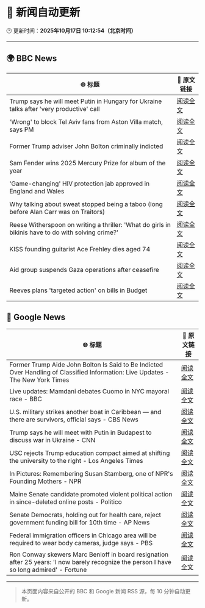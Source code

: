 # 🧠 新闻自动更新

🕒 更新时间：**2025年10月17日 10:12:54（北京时间）**

---

## 🌍 BBC News

| 🌐 标题 | 🔗 原文链接 |
|--------|-------------|
| Trump says he will meet Putin in Hungary for Ukraine talks after 'very productive' call | [阅读全文](https://www.bbc.com/news/articles/crmxz37nv3zo?at_medium=RSS&at_campaign=rss) |
| 'Wrong' to block Tel Aviv fans from Aston Villa match, says PM | [阅读全文](https://www.bbc.com/news/articles/c205gnz5p8xo?at_medium=RSS&at_campaign=rss) |
| Former Trump adviser John Bolton criminally indicted | [阅读全文](https://www.bbc.com/news/articles/cgql2qzkz5zo?at_medium=RSS&at_campaign=rss) |
| Sam Fender wins 2025 Mercury Prize for album of the year | [阅读全文](https://www.bbc.com/news/articles/cp3dnjd9g4go?at_medium=RSS&at_campaign=rss) |
| 'Game-changing' HIV protection jab approved in England and Wales | [阅读全文](https://www.bbc.com/news/articles/c803egy217xo?at_medium=RSS&at_campaign=rss) |
| Why talking about sweat stopped being a taboo (long before Alan Carr was on Traitors) | [阅读全文](https://www.bbc.com/news/articles/cwy51pgql7eo?at_medium=RSS&at_campaign=rss) |
| Reese Witherspoon on writing a thriller: 'What do girls in bikinis have to do with solving crime?' | [阅读全文](https://www.bbc.com/news/articles/cn0gl91dwr2o?at_medium=RSS&at_campaign=rss) |
| KISS founding guitarist Ace Frehley dies aged 74 | [阅读全文](https://www.bbc.com/news/articles/cj41vwgv47no?at_medium=RSS&at_campaign=rss) |
| Aid group suspends Gaza operations after ceasefire | [阅读全文](https://www.bbc.com/news/articles/cgjd783ywn3o?at_medium=RSS&at_campaign=rss) |
| Reeves plans 'targeted action' on bills in Budget | [阅读全文](https://www.bbc.com/news/articles/c8eykkgdze5o?at_medium=RSS&at_campaign=rss) |

## 📰 Google News

| 🌐 标题 | 🔗 原文链接 |
|--------|-------------|
| Former Trump Aide John Bolton Is Said to Be Indicted Over Handling of Classified Information: Live Updates - The New York Times | [阅读全文](https://news.google.com/rss/articles/CBMib0FVX3lxTFBkTDBrdl85TFFnd1ZZTXl5WE5lZEx3ZmFJTnBfeGhKa2ZUeFhRVVBWem1ET1piYnhsZ29sRE4wbko1Y19ER3hqU0FIRHlzUW8zSXRsSFIyc2F4RkxHV2p6TGJubV9DMm5pajBJeGdfVQ?oc=5) |
| Live updates: Mamdani debates Cuomo in NYC mayoral race - BBC | [阅读全文](https://news.google.com/rss/articles/CBMiVEFVX3lxTFBKRGd6RTdOaGhjQkhLcTh1SDV3Q1JZdFh2MG0yb1Q2cTZtb3U5Tms5blhrTlNGbUxZaURiTzNfbDZCUnN4cms2bHozQUtBbjl5TUc5UQ?oc=5) |
| U.S. military strikes another boat in Caribbean — and there are survivors, official says - CBS News | [阅读全文](https://news.google.com/rss/articles/CBMie0FVX3lxTFBkWkN5OUl1YlJmRFdEVWk2VER6V0ctR2daRkk2eTRWVlJhQThaU3o3ZGxIaU1ZbmNsdmdFVTdVaEhaRzJDMmlpT2tidVhyZTlaUVgtN09wTEUzM2xpQlBWRkhJTXhOZE1GdVcyWTZaN3FZLV9NQnV1Q3kwONIBgAFBVV95cUxOX2JtNzZBZEVCbWtrTFpmb3pnMnlCNVZGaDVnZi1BR19yTU5EWWdmMlZOaV9OZ1FUeFIxMktZXzFtVWQ0WlJnUkJMNnM4OXhYQXgycTRlTmFCV0FGUEl1cHF3T05ycGNuM1IyQXZ3WVFvTnBIZFpFdHlVbllGR2lxSQ?oc=5) |
| Trump says he will meet with Putin in Budapest to discuss war in Ukraine - CNN | [阅读全文](https://news.google.com/rss/articles/CBMie0FVX3lxTE1SMzVjcXJ2Q1FKUkFJSHEzRlZxTEplUlBRM2pVTzdKTndsZ0pKUG1YUzFZeWJsSjlBbnVOU09xcTUtVEwxdTVtV1JSSWJqeTNiNWNheFdGNTRRdVJzWjlTUEVpS3ZlQ3lCNUREVHdaTnpvc3NMWVNBMnZrUQ?oc=5) |
| USC rejects Trump education compact aimed at shifting the university to the right - Los Angeles Times | [阅读全文](https://news.google.com/rss/articles/CBMikAFBVV95cUxOMFQ3cWxpNEducjF4R2hoemdnU0dmX01HSUVXUGdDVk1wRHlUSGdPeHkxRC1vdkJZZExWZjA1VkYxQ1h5UkwyU2xaUEVwbERsbWtEdm5oLWN2WUo4TDdvTkJLbU5oMkZKYUNnb1JBVGlTRWQ4eXQ4SFR3MnlEaWlSYTVRZGk4NWRUSnBoaFdodzU?oc=5) |
| In Pictures: Remembering Susan Stamberg, one of NPR's Founding Mothers - NPR | [阅读全文](https://news.google.com/rss/articles/CBMi0AFBVV95cUxQZFpqY3luYzRzMDJyTnh4NUxMd2hLU0ZKTVpCN1NqLXVwZnEyNFNNMmd5eXFKb3V1X3F2N0paTmxPYWhrMEozMWs2NUpiNkJ5TmY4WGtsS3o0V3k5b1p3Q0ZxSVhaeVJzYi1wZVpRRWdILW43RjdFck40U2Q3M2x6eHVXdTBHSlVyeWNsaGdZYjczQXBNMTRTd1V0a0RsODZVelItVS1pVWlJenNLdWdmSGdReDlkekluejlCTjI4MHhTblV4V2xvMEdyWW4wRG9U?oc=5) |
| Maine Senate candidate promoted violent political action in since-deleted online posts - Politico | [阅读全文](https://news.google.com/rss/articles/CBMi0gFBVV95cUxNalRRN2RIQkZWQVRYVW1UZDZIdERHYk56elNXTjJSWkFXbHVaVHpId3lIX01nUXk3ZjJ3eFN6SGtfNXZMU2tDSk9DNTRoVmkwNDlYa1NyTXNxR2ltZ2t5NUdsS0xKanVJeGc2enlSd0YyY0lBN0l3MVVxVExWc2tvbTV0MjByY1ZyelNzb2FFcVVtRDRjRy1wRG9YRVlJMVdtODdCR0dxVFJ6ZXVsbkdNUGh4SHRoYnNWWXl3OW5ic2cxNVlXQVFRQTZXOUhwSnBwZnc?oc=5) |
| Senate Democrats, holding out for health care, reject government funding bill for 10th time - AP News | [阅读全文](https://news.google.com/rss/articles/CBMipwFBVV95cUxQZlAwM0NMZFdmSlJTeWQwVkJKb0FzMzF5X1c3TGpRSVp5MGZXTTgyVVRDSHBqX3pkMzNRRGZuckJENGNIX3NMYm85M1lOMFNrVGx3b2k4d3ozbnpRdEtnT3JXbmJ4ZXlaaGFFVkt6UkFuY1phRW5mbjV6Rml4TXc5OHA3RUVOV2FtcGFOWVhKdzJmMmFydVE4YzE2S081RWpmc1FnbVRWWQ?oc=5) |
| Federal immigration officers in Chicago area will be required to wear body cameras, judge says - PBS | [阅读全文](https://news.google.com/rss/articles/CBMiywFBVV95cUxQbDhCSG5sM3BhZmpocEVIS3BEYnpxcUEwRXpGY1owRjloQ216TzlKRWR3TjA2OVVIVHppckU4Zm8wM2ZFc1ZIQjA0ZHZsUE8yaG04eWJZWWZFOU5PY1pCTTJ0ZmREbkU5RGgyODV3cVRWSER0OXJ0MkhxcEkycHNWWTFDN210clluWmdRMzdCOVo3Si12eXVUZ2g0RjJUWHVPV1QtcTFpS0p5bVRYN0tvQXZjeHZxVU1TVDVRYTZtcG1HOVhXYlJnem5mYw?oc=5) |
| Ron Conway skewers Marc Benioff in board resignation after 25 years: 'I now barely recognize the person I have so long admired' - Fortune | [阅读全文](https://news.google.com/rss/articles/CBMiowFBVV95cUxONk9DY0N4UzNNVGJYc2ZnbmZUYmV6RHhpRnE5Qzd5dWNaX18wZ3VTQktPY1I2VVBnYlB1V2FfVzVZdG1oRlpNdk5JZDN4eWtjV0EtenBjMHRvVFN3Y1lRNVVaWjJVLWlVM1pmUUF4eUsyLThjZk5TRW02R21SbWVpT0ZKQ2ItMm9OX0NrMk85ZGpMQWZlY2xYek1GVjZ5R3otUVBr?oc=5) |

---
> 本页面内容来自公开的 BBC 和 Google 新闻 RSS 源，每 10 分钟自动更新。